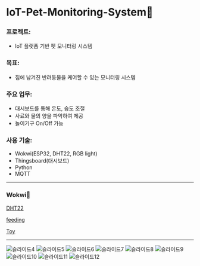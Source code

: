 # IoT-Pet-Monitoring-System🐾
### 프로젝트:
-  IoT 플랫폼 기반 펫 모니터링 시스템

### 목표:
- 집에 남겨진 반려동물을 케어할 수 있는 모니터링 시스템   

### 주요 업무:
- 대시보드를 통해 온도, 습도 조절
- 사료와 물의 양을 파악하여 제공
- 놀이기구 On/Off 가능


### 사용 기술:
- Wokwi(ESP32, DHT22, RGB light)
- Thingsboard(대시보드)
- Python
- MQTT

<hr/>

### Wokwi🔗
[DHT22](https://wokwi.com/projects/383461346576112641)

[feeding](https://wokwi.com/projects/383463571673628673)

[Toy](https://wokwi.com/projects/383461757932533761)


<hr/>

![슬라이드4](https://github.com/user-attachments/assets/d59eb9cb-8ed6-47c2-94a3-d2005a3d627b)
![슬라이드5](https://github.com/user-attachments/assets/3267b7f8-6da7-49c8-8b5b-2cde01ce344a)
![슬라이드6](https://github.com/user-attachments/assets/f640c98b-b74e-4170-b9ba-2c8a4d9895db)
![슬라이드7](https://github.com/user-attachments/assets/f53a5e79-8216-4faa-8394-075dc6e84e21)
![슬라이드8](https://github.com/user-attachments/assets/f9328c52-5911-4356-8e0b-fe82e89edd69)
![슬라이드9](https://github.com/user-attachments/assets/b08f1b2b-20e9-4690-b03a-a349b336f819)
![슬라이드10](https://github.com/user-attachments/assets/b5ec7cce-6f12-4652-9514-71d24bf5596f)
![슬라이드11](https://github.com/user-attachments/assets/518edb7d-3870-427e-a8be-89c897d8064b)
![슬라이드12](https://github.com/user-attachments/assets/40336450-afde-4176-bd5c-cb34bb9d2d64)
